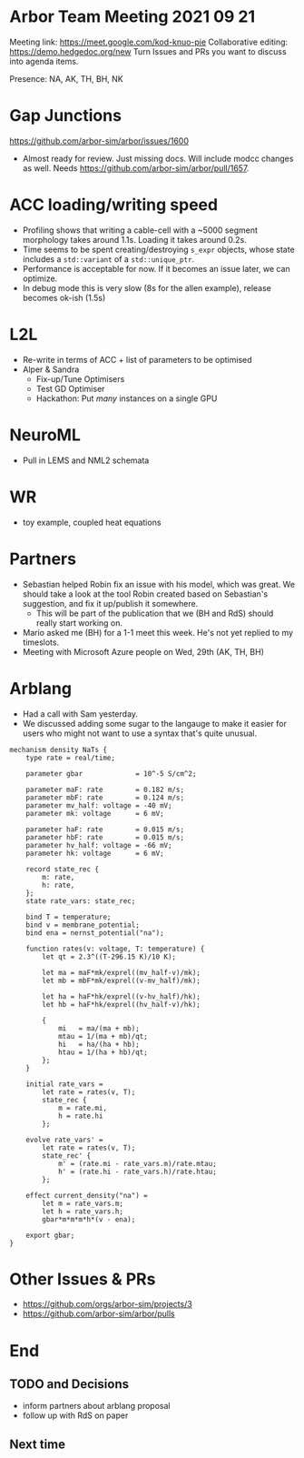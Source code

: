 Arbor Team Meeting 2021 09 21
=============================

Meeting link: https://meet.google.com/kod-knuo-pie
Collaborative editing: https://demo.hedgedoc.org/new
Turn Issues and PRs you want to discuss into agenda items.

Presence: NA, AK, TH, BH, NK

Gap Junctions
=============
https://github.com/arbor-sim/arbor/issues/1600

- Almost ready for review. Just missing docs. Will include modcc changes as well. Needs https://github.com/arbor-sim/arbor/pull/1657. 

ACC loading/writing speed
=========================
- Profiling shows that writing a cable-cell with a ~5000 segment morphology takes around 1.1s. Loading it takes around 0.2s. 
- Time seems to be spent creating/destroying `s_expr` objects, whose state includes a `std::variant` of a `std::unique_ptr`. 
- Performance is acceptable for now. If it becomes an issue later, we can optimize. 
- In debug mode this is very slow (8s for the allen example), release becomes ok-ish (1.5s)

L2L
===
- Re-write in terms of ACC + list of parameters to be optimised
- Alper & Sandra
  - Fix-up/Tune Optimisers
  - Test GD Optimiser
  - Hackathon: Put *many* instances on a single GPU

NeuroML
=======
- Pull in LEMS and NML2 schemata

WR
==
- toy example, coupled heat equations

Partners
========
- Sebastian helped Robin fix an issue with his model, which was great. We should take a look at the tool Robin created based on Sebastian's suggestion, and fix it up/publish it somewhere.
    - This will be part of the publication that we (BH and RdS) should really start working on.
- Mario asked me (BH) for a 1-1 meet this week. He's not yet replied to my timeslots.
- Meeting with Microsoft Azure people on Wed, 29th (AK, TH, BH)

Arblang
=======
- Had a call with Sam yesterday.
- We discussed adding some sugar to the langauge to make it easier for users who might not want to use a syntax that's quite unusual. 
```
mechanism density NaTs {
    type rate = real/time;
    
    parameter gbar             = 10^-5 S/cm^2;

    parameter maF: rate        = 0.182 m/s;
    parameter mbF: rate        = 0.124 m/s;
    parameter mv_half: voltage = -40 mV;
    parameter mk: voltage      = 6 mV;

    parameter haF: rate        = 0.015 m/s;
    parameter hbF: rate        = 0.015 m/s;
    parameter hv_half: voltage = -66 mV;
    parameter hk: voltage      = 6 mV;

    record state_rec {
        m: rate, 
        h: rate,
    };
    state rate_vars: state_rec;
    
    bind T = temperature;
    bind v = membrane_potential;
    bind ena = nernst_potential("na");
        
    function rates(v: voltage, T: temperature) {
        let qt = 2.3^((T-296.15 K)/10 K);

        let ma = maF*mk/exprel((mv_half-v)/mk);
        let mb = mbF*mk/exprel((v-mv_half)/mk);

        let ha = haF*hk/exprel((v-hv_half)/hk);
        let hb = haF*hk/exprel((hv_half-v)/hk);

        {
            mi   = ma/(ma + mb);
            mtau = 1/(ma + mb)/qt;
            hi   = ha/(ha + hb);
            htau = 1/(ha + hb)/qt;
        };
    }

    initial rate_vars =
        let rate = rates(v, T);
        state_rec {
            m = rate.mi,
            h = rate.hi
        };

    evolve rate_vars' =
        let rate = rates(v, T); 
        state_rec' {
            m' = (rate.mi - rate_vars.m)/rate.mtau;
            h' = (rate.hi - rate_vars.h)/rate.htau;
        };

    effect current_density("na") =
        let m = rate_vars.m;
        let h = rate_vars.h;
        gbar*m*m*m*h*(v - ena);
        
    export gbar; 
}
```

Other Issues & PRs
==================

* https://github.com/orgs/arbor-sim/projects/3
* https://github.com/arbor-sim/arbor/pulls

End
===

TODO and Decisions
------------------

- inform partners about arblang proposal
- follow up with RdS on paper

Next time
---------

